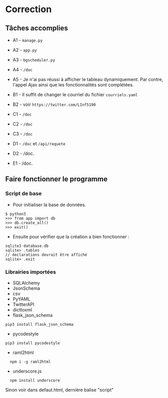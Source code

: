 # Correction

## Tâches accomplies

- A1 - `manage.py`
- A2 - `app.py`
- A3 - `bgscheduler.py`
- A4 - `/doc`
- A5 - Je n'ai pas réussi à afficher le tableau dynamiquement.
  Par contre, l'appel Ajax ainsi que les fonctionnalités sont complétées.
  
- B1 - Il suffit de changer le courriel du fichier `courriels.yaml`
- B2 - voir `https://twitter.com/LInf5190`
- C1 - `/doc`
- C2 - `/doc`
- C3 - `/doc`
- D1 - `/doc` et `/api/requete`
- D2 - /doc.
- E1 - /doc.

## Faire fonctionner le programme

### Script de base

- Pour initialiser la base de données.

```
$ python3
>>> from app import db
>>> db.create_all()
>>> exit()
```

- Ensuite pour vérifier que la création a bien fonctionner :

```
sqlite3 database.db
sqlite> .tables
// declarations devrait être affiché
sqlite> .exit
```

### Librairies importées

- SQLAlchemy
- JsonSchema
- csv
- PyYAML
- TwitterAPI
- dicttoxml
- flask_json_schema
```
pip3 install flask_json_schema
```
- pycodestyle
```
pip3 install pycodestyle
```
- raml2html
```
  npm i -g raml2html  
```
- underscore.js
```
  npm install underscore
```
Sinon voir dans defaut.html, dernière balise "script"

